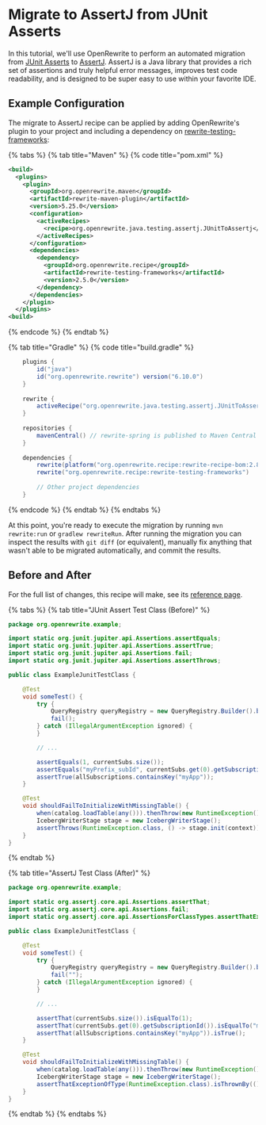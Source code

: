 # Migrate to AssertJ from JUnit Asserts

In this tutorial, we'll use OpenRewrite to perform an automated migration from [JUnit Asserts](https://junit.org/junit4/javadoc/4.13/org/junit/Assert.html) to [AssertJ](https://assertj.github.io/doc/). AssertJ is a Java library that provides a rich set of assertions and truly helpful error messages, improves test code readability, and is designed to be super easy to use within your favorite IDE.

## Example Configuration

The migrate to AssertJ recipe can be applied by adding OpenRewrite's plugin to your project and including a dependency on [rewrite-testing-frameworks](https://github.com/openrewrite/rewrite-testing-frameworks):

{% tabs %}
{% tab title="Maven" %}
{% code title="pom.xml" %}
```xml
<build>
  <plugins>
    <plugin>
      <groupId>org.openrewrite.maven</groupId>
      <artifactId>rewrite-maven-plugin</artifactId>
      <version>5.25.0</version>
      <configuration>
        <activeRecipes>
          <recipe>org.openrewrite.java.testing.assertj.JUnitToAssertj</recipe>
        </activeRecipes>
      </configuration>
      <dependencies>
        <dependency>
          <groupId>org.openrewrite.recipe</groupId>
          <artifactId>rewrite-testing-frameworks</artifactId>
          <version>2.5.0</version>
        </dependency>
      </dependencies>
    </plugin>
  </plugins>
<build>
```
{% endcode %}
{% endtab %}

{% tab title="Gradle" %}
{% code title="build.gradle" %}
```groovy
    plugins {
        id("java")
        id("org.openrewrite.rewrite") version("6.10.0")
    }
    
    rewrite {
        activeRecipe("org.openrewrite.java.testing.assertj.JUnitToAssertj")
    }
    
    repositories {
        mavenCentral() // rewrite-spring is published to Maven Central
    }
    
    dependencies {
        rewrite(platform("org.openrewrite.recipe:rewrite-recipe-bom:2.8.0"))
        rewrite("org.openrewrite.recipe:rewrite-testing-frameworks")
    
        // Other project dependencies
    }
```
{% endcode %}
{% endtab %}
{% endtabs %}

At this point, you're ready to execute the migration by running `mvn rewrite:run` or `gradlew rewriteRun`. After running the migration you can inspect the results with `git diff` (or equivalent), manually fix anything that wasn't able to be migrated automatically, and commit the results.

## Before and After

For the full list of changes, this recipe will make, see its [reference page](/reference/recipes/java/testing/assertj/junittoassertj.md).

{% tabs %}
{% tab title="JUnit Assert Test Class (Before)" %}
```java
package org.openrewrite.example;

import static org.junit.jupiter.api.Assertions.assertEquals;
import static org.junit.jupiter.api.Assertions.assertTrue;
import static org.junit.jupiter.api.Assertions.fail;
import static org.junit.jupiter.api.Assertions.assertThrows;

public class ExampleJunitTestClass {

    @Test
    void someTest() {
        try {
            QueryRegistry queryRegistry = new QueryRegistry.Builder().build();
            fail();
        } catch (IllegalArgumentException ignored) {
        }

        // ...

        assertEquals(1, currentSubs.size());
        assertEquals("myPrefix_subId", currentSubs.get(0).getSubscriptionId());
        assertTrue(allSubscriptions.containsKey("myApp"));
    }

    @Test
    void shouldFailToInitializeWithMissingTable() {
        when(catalog.loadTable(any())).thenThrow(new RuntimeException());
        IcebergWriterStage stage = new IcebergWriterStage();
        assertThrows(RuntimeException.class, () -> stage.init(context));
    }
}
```
{% endtab %}

{% tab title="AssertJ Test Class (After)" %}
```java
package org.openrewrite.example;

import static org.assertj.core.api.Assertions.assertThat;
import static org.assertj.core.api.Assertions.fail;
import static org.assertj.core.api.AssertionsForClassTypes.assertThatExceptionOfType;

public class ExampleJunitTestClass {

    @Test
    void someTest() {
        try {
            QueryRegistry queryRegistry = new QueryRegistry.Builder().build();
            fail("");
        } catch (IllegalArgumentException ignored) {
        }

        // ...

        assertThat(currentSubs.size()).isEqualTo(1);
        assertThat(currentSubs.get(0).getSubscriptionId()).isEqualTo("myPrefix_subId");
        assertThat(allSubscriptions.containsKey("myApp")).isTrue();
    }

    @Test
    void shouldFailToInitializeWithMissingTable() {
        when(catalog.loadTable(any())).thenThrow(new RuntimeException());
        IcebergWriterStage stage = new IcebergWriterStage();
        assertThatExceptionOfType(RuntimeException.class).isThrownBy(() -> stage.init(context));
    }
}
```
{% endtab %}
{% endtabs %}
